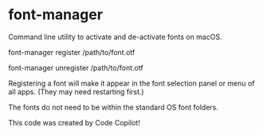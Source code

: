 # font-manager
Command line utility to activate and de-activate fonts on macOS.


font-manager register /path/to/font.otf

font-manager unregister /path/to/font.otf

Registering a font will make it appear in the font selection panel or menu of all apps. (They may need restarting first.)

The fonts do not need to be within the standard OS font folders. 


This code was created by Code Copilot! 
